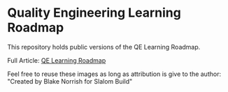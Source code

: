 # Quality Engineering Learning Roadmap

This repository holds public versions of the QE Learning Roadmap.  

Full Article: [QE Learning Roadmap](https://medium.com/slalom-build/quality-engineer-learning-roadmap-fddfcb77409e?source=friends_link&sk=c1659d68c2e7ba9a65a8cbde88f19056)

Feel free to reuse these images as long as attribution is give to the author: "Created by Blake Norrish for Slalom Build" 
